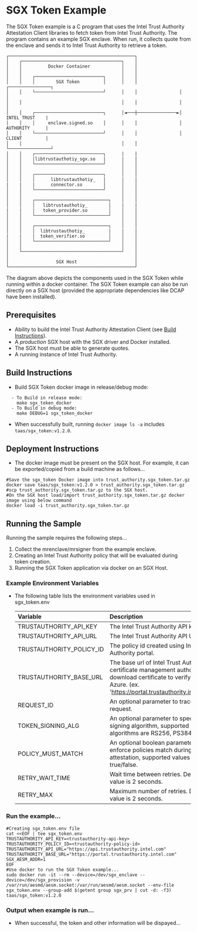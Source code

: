 # SGX Token Example
The SGX Token example is a C program that uses the Intel Trust Authority Attestation Client libraries
to fetch token from Intel Trust Authority. The program contains an example SGX enclave. When run, 
it collects quote from the enclave and sends it to Intel Trust Authority to retrieve a token.

```
┌────────────────────────────────────────────────┐
│    ┌──────────────────────────────────────┐    │
│    │          Docker Container            │    │
│    │                                      │    │
│    │    ┌──────────────────────────┐      │    │
│    │    │        SGX Token         │      │    │                ┌────────────────┐
│    │    └──────────────────────────┘      │    │                │                │
│    │                                      │    │                │                │
│    │    ┌──────────────────────────┐      │◄───┼───────────────►│ INTEL TRUST    |
│    │    │     enclave.signed.so    │      │    │                │ AUTHORITY      |
│    │    └──────────────────────────┘      │    │                │ CLIENT         |
│    │                                      │    │                └────────────────┘   
│    │    ┌──────────────────────────┐      |    |                                                  
│    │    |libtrustauthotiy_sgx.so   |      |    |
│    │    └──────────────────────────┘      │    │
│    │                                      │    │              
│    │    ┌──────────────────────────┐      │    │
│    │    │      libtrustauthotiy_   |      |    |
|    |    |      connector.so        │      │    │
│    │    └──────────────────────────┘      │    │
│    │                                      │    │
│    │    ┌────────────────────────────┐    │    │
│    │    │   libtrustauthotiy_        |    |    |
|    |    |   token_provider.so        │    │    │
│    │    └────────────────────────────┘    │    │
│    │                                      │    │
│    │    ┌────────────────────────────┐    │    │
│    │    │  libtrustauthotiy_         |    |    |
|    |    |  token_verifier.so         │    │    │
│    │    └────────────────────────────┘    │    │
│    │                                      │    │
│    └──────────────────────────────────────┘    │
│                                                │
│                  SGX Host                      │
└────────────────────────────────────────────────┘
```
The diagram above depicts the components used in the SGX Token while running within
a docker container. The SGX Token example can also be run directly on a SGX host (provided
the appropriate dependencies like DCAP have been installed).

## Prerequisites
- Ability to build the Intel Trust Authority Attestation Client (see [Build Instructions](../../docs/builds.md)).
- A *production* SGX host with the SGX driver and Docker installed.
- The SGX host must be able to generate quotes.
- A running instance of Intel Trust Authority.

## Build Instructions
- Build  SGX Token docker image in release/debug mode:
```shell
  - To Build in release mode:  
	make sgx_token_docker
  - To Build in debug mode:  
	make DEBUG=1 sgx_token_docker
```
- When successfully built, running `docker image ls -a` includes `taas/sgx_token:v1.2.0`.

## Deployment Instructions

- The docker image must be present on the SGX host.  For example, it can be exported/copied from a build machine as follows...
```shell
#Save the sgx_token Docker image into trust_authority.sgx_token.tar.gz
docker save taas/sgx_token:v1.2.0 > trust_authority.sgx_token.tar.gz
#scp trust_authority.sgx_token.tar.gz to the SGX host.
#On the SGX host load/import trust_authority.sgx_token.tar.gz docker image using below command
docker load -i trust_authority.sgx_token.tar.gz
```

## Running the Sample
Running the sample requires the following steps...
1. Collect the mrenclave/mrsigner from the example enclave.
2. Creating an Intel Trust Authority policy that will be evaluated during token creation.
3. Running the SGX Token application via docker on an SGX Host.

### Example Environment Variables
- The following table lists the environment variables used in sgx_token.env

    |Variable			|Description							|
    |:--------------------------|:--------------------------------------------------------------|
    |TRUSTAUTHORITY_API_KEY	|The Intel Trust Authority API key.				|
    |TRUSTAUTHORITY_API_URL	|The Intel Trust Authority API URL.				|
    |TRUSTAUTHORITY_POLICY_ID	|The policy id created using Intel Trust Authority portal.	|
    |TRUSTAUTHORITY_BASE_URL	|The base url of Intel Trust Authority certificate management authority to download certificate to verify token in Azure. (ex. 'https://portal.trustauthority.intel.com')|
    |REQUEST_ID			|An optional parameter to trace the request.			|
    |TOKEN_SIGNING_ALG|An optional parameter to specify token signing algorithm, supported algorithms are RS256, PS384.|
    |POLICY_MUST_MATCH|An optional boolean parameter to enforce policies match during attestation, supported values are true/false.|
    |RETRY_WAIT_TIME		|Wait time between retries. Default value is 2 seconds.		|
    |RETRY_MAX			|Maximum number of retries. Default value is 2 seconds.		|

### Run the example...
```shell
#Creating sgx_token.env file
cat <<EOF | tee sgx_token.env
TRUSTAUTHORITY_API_KEY=<trustauthority-api-key>
TRUSTAUTHORITY_POLICY_ID=<trustauthority-policy-id>
TRUSTAUTHORITY_API_URL="https://api.trustauthority.intel.com"
TRUSTAUTHORITY_BASE_URL="https://portal.trustauthority.intel.com"
SGX_AESM_ADDR=1
EOF
#Use docker to run the SGX Token example...
sudo docker run -it --rm --device=/dev/sgx_enclave --device=/dev/sgx_provision -v /var/run/aesmd/aesm.socket:/var/run/aesmd/aesm.socket --env-file sgx_token.env --group-add $(getent group sgx_prv | cut -d: -f3) taas/sgx_token:v1.2.0
```

### Output when example is run...
- When successful, the token and other information will be dispayed...

